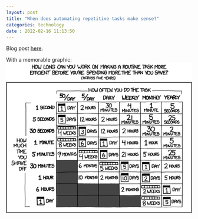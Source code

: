 ```yaml
---
layout: post
title: "When does automating repetitive tasks make sense?" 
categories: technology
date : 2022-02-16 11:13:50
---
```


Blog post [here](https://danielsada.tech/blog/programs-that-have-saved-hn-100hours/).

With a memorable graphic:
![Automating or not?](/img/blog-posts/is_it_worth_the_time.png)
